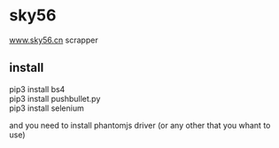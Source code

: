 # sky56
www.sky56.cn scrapper

## install
pip3 install bs4  
pip3 install pushbullet.py  
pip3 install selenium  

and you need to install phantomjs driver (or any other that you whant to use)
